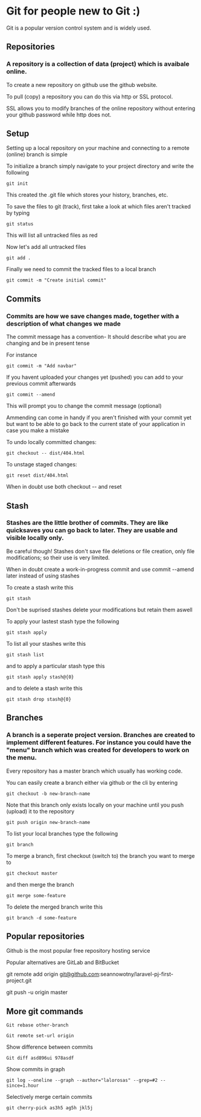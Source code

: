 # Git for people new to Git :)

Git is a popular version control system and is widely used.

## Repositories

### A repository is a collection of data (project) which is avaibale online.

To create a new repository on github use the github website.

To pull (copy) a repository you can do this via http or SSL protocol.

SSL allows you to modify branches of the online repository without entering your github password while http does not.

## Setup

Setting up a local repository on your machine and connecting to a remote (online) branch is simple

To initialize a branch simply navigate to your project directory and write the following

``` cli
git init
```

This created the .git file which stores your history, branches, etc.

To save the files to git (track), first take a look at which files aren't tracked by typing

``` cli
git status
```

This will list all untracked files as red

Now let's add all untracked files

``` cli
git add .
```

Finally we need to commit the tracked files to a local branch

``` cli
git commit -m "Create initial commit"
```

## Commits

### Commits are how we save changes made, together with a description of what changes we made

The commit message has a convention- It should describe what you are changing and be in present tense

For instance

``` cli
git commit -m "Add navbar"
```

If you havent uploaded your changes yet (pushed) you can add to your previous commit afterwards

``` cli
git commit --amend
```

This will prompt you to change the commit message (optional)

Ammending can come in handy if you aren't finished with your commit yet but want to be able to go back to the current state of your application in case you make a mistake

To undo locally committed changes:

``` cli
git checkout -- dist/404.html
```

To unstage staged changes:

``` cli
git reset dist/404.html
```

When in doubt use both checkout -- and reset

## Stash

### Stashes are the little brother of commits. They are like quicksaves you can go back to later. They are usable and visible locally only.

Be careful though! Stashes don't save file deletions or file creation, only file modifications; so their use is very limited.

When in doubt create a work-in-progress commit and use commit --amend later instead of using stashes

To create a stash write this

``` cli
git stash
```

Don't be suprised stashes delete your modifications but retain them aswell

To apply your lastest stash type the following

``` cli
git stash apply
```

To list all your stashes write this

``` cli
git stash list
```

and to apply a particular stash type this

``` cli
git stash apply stash@{0}
```

and to delete a stash write this

``` cli
git stash drop stash@{0}
```

## Branches

### A branch is a seperate project version. Branches are created to implement different features. For instance you could have the "menu" branch which was created for developers to work on the menu.

Every repository has a master branch which usually has working code.

You can easily create a branch either via github or the cli by entering

``` cli
git checkout -b new-branch-name
```

Note that this branch only exists locally on your machine until you push (upload) it to the repository

``` cli
git push origin new-branch-name
```

To list your local branches type the following

``` cli
git branch
```

To merge a branch, first checkout (switch to) the branch you want to merge to

``` cli
git checkout master
```

and then merge the branch

``` cli
git merge some-feature
```

To delete the merged branch write this

``` cli
git branch -d some-feature
```

## Popular repositories

Github is the most popular free repository hosting service

Popular alternatives are GitLab and BitBucket

git remote add origin git@github.com:seannowotny/laravel-pj-first-project.git

git push -u origin master


## More git commands

``` cli
Git rebase other-branch
```

``` cli
Git remote set-url origin
```

Show difference between commits

``` cli
Git diff asd896ui 978asdf
```

Show commits in graph

``` cli
git log --oneline --graph --author="lalorosas" --grep=#2 --since=1.hour
```


Selectively merge certain commits

``` cli
git cherry-pick as3h5 ag5h jkl5j
```
